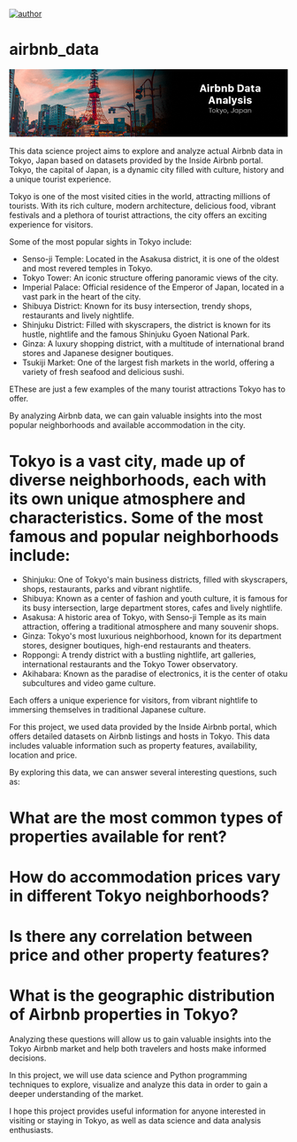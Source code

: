 [![author](https://img.shields.io/badge/author-gabrielduarte-red.svg)](https://www.linkedin.com/in/gabriel-duarte-671074146/)
# airbnb_data
<p align="center">
  <img src="Capa-GitHub-Airbnb.png" >
</p>

This data science project aims to explore and analyze actual Airbnb data in Tokyo, Japan based on datasets provided by the Inside Airbnb portal. Tokyo, the capital of Japan, is a dynamic city filled with culture, history and a unique tourist experience.

Tokyo is one of the most visited cities in the world, attracting millions of tourists. With its rich culture, modern architecture, delicious food, vibrant festivals and a plethora of tourist attractions, the city offers an exciting experience for visitors.

Some of the most popular sights in Tokyo include:

- Senso-ji Temple: Located in the Asakusa district, it is one of the oldest and most revered temples in Tokyo.
- Tokyo Tower: An iconic structure offering panoramic views of the city.
- Imperial Palace: Official residence of the Emperor of Japan, located in a vast park in the heart of the city.
- Shibuya District: Known for its busy intersection, trendy shops, restaurants and lively nightlife.
- Shinjuku District: Filled with skyscrapers, the district is known for its hustle, nightlife and the famous Shinjuku Gyoen National Park.
- Ginza: A luxury shopping district, with a multitude of international brand stores and Japanese designer boutiques.
- Tsukiji Market: One of the largest fish markets in the world, offering a variety of fresh seafood and delicious sushi.

EThese are just a few examples of the many tourist attractions Tokyo has to offer.

By analyzing Airbnb data, we can gain valuable insights into the most popular neighborhoods and available accommodation in the city.

# Tokyo is a vast city, made up of diverse neighborhoods, each with its own unique atmosphere and characteristics. Some of the most famous and popular neighborhoods include:

- Shinjuku: One of Tokyo's main business districts, filled with skyscrapers, shops, restaurants, parks and vibrant nightlife.
- Shibuya: Known as a center of fashion and youth culture, it is famous for its busy intersection, large department stores, cafes and lively nightlife.
- Asakusa: A historic area of Tokyo, with Senso-ji Temple as its main attraction, offering a traditional atmosphere and many souvenir shops.
- Ginza: Tokyo's most luxurious neighborhood, known for its department stores, designer boutiques, high-end restaurants and theaters.
- Roppongi: A trendy district with a bustling nightlife, art galleries, international restaurants and the Tokyo Tower observatory.
- Akihabara: Known as the paradise of electronics, it is the center of otaku subcultures and video game culture.

 Each offers a unique experience for visitors, from vibrant nightlife to immersing themselves in traditional Japanese culture.
 
 For this project, we used data provided by the Inside Airbnb portal, which offers detailed datasets on Airbnb listings and hosts in Tokyo. This data includes valuable information such as property features, availability, location and price.
 
 By exploring this data, we can answer several interesting questions, such as:

# What are the most common types of properties available for rent?
# How do accommodation prices vary in different Tokyo neighborhoods?
# Is there any correlation between price and other property features?
# What is the geographic distribution of Airbnb properties in Tokyo?

Analyzing these questions will allow us to gain valuable insights into the Tokyo Airbnb market and help both travelers and hosts make informed decisions.

In this project, we will use data science and Python programming techniques to explore, visualize and analyze this data in order to gain a deeper understanding of the market.

I hope this project provides useful information for anyone interested in visiting or staying in Tokyo, as well as data science and data analysis enthusiasts.
